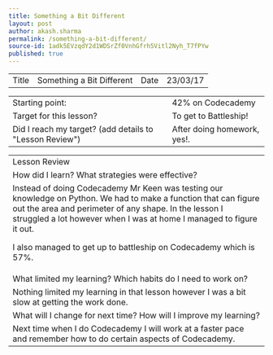 ```yaml
---
title: Something a Bit Different
layout: post
author: akash.sharma
permalink: /something-a-bit-different/
source-id: 1adk5EVzqdY2d1WDSrZf0VnhGfrh5Vitl2Nyh_T7fPYw
published: true
---
```

<table>
  <tr>
    <td>Title</td>
    <td>Something a Bit Different</td>
    <td>Date</td>
    <td>23/03/17</td>
  </tr>
</table>


<table>
  <tr>
    <td>Starting point:</td>
    <td>42% on Codecademy</td>
  </tr>
  <tr>
    <td>Target for this lesson?</td>
    <td>To get to Battleship!</td>
  </tr>
  <tr>
    <td>Did I reach my target? 
(add details to "Lesson Review")</td>
    <td>After doing homework, yes!.</td>
  </tr>
</table>


<table>
  <tr>
    <td>Lesson Review</td>
  </tr>
  <tr>
    <td>How did I learn? What strategies were effective? </td>
  </tr>
  <tr>
    <td>Instead of doing Codecademy Mr Keen was testing our knowledge on Python. We had to make a function that can figure out the area and perimeter of any shape. In the lesson I struggled  a lot however when I was at home I managed to figure it out. 

I also managed to get up to battleship on Codecademy which is 57%.</td>
  </tr>
  <tr>
    <td>What limited my learning? Which habits do I need to work on? </td>
  </tr>
  <tr>
    <td>Nothing limited my learning in that lesson however I was a bit slow at getting the work done.</td>
  </tr>
  <tr>
    <td>What will I change for next time? How will I improve my learning?</td>
  </tr>
  <tr>
    <td>Next time when I do Codecademy I will work at a faster pace and remember how to do certain aspects of Codecademy.</td>
  </tr>
</table>


